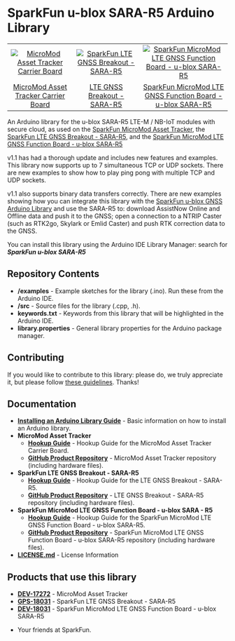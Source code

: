 SparkFun u-blox SARA-R5 Arduino Library
==============================

<table class="table table-hover table-striped table-bordered">
    <tr align="center">
      <td><a href="https://www.sparkfun.com/products/17272"><img src="https://cdn.sparkfun.com/assets/parts/1/6/2/7/9/17272-SparkFun_MicroMod_Asset_Tracker_Carrier_Board-01a.jpg" alt="MicroMod Asset Tracker Carrier Board"></a></td>
      <td><a href="https://www.sparkfun.com/products/18031"><img src="https://cdn.sparkfun.com/assets/parts/1/7/2/6/0/18031-SparkFun_LTE_GNSS_Breakout_-_SARA-R5-01.jpg" alt="SparkFun LTE GNSS Breakout - SARA-R5"</a></td>
      <td><a href="https://www.sparkfun.com/products/18431"><img src="https://cdn.sparkfun.com/r/600-600/assets/parts/1/7/8/5/8/18431-_DEV_MicroMod_LTE_GNSS_Function_Board-_01.jpg" alt="SparkFun MicroMod LTE GNSS Function Board - u-blox SARA-R5"</a></td>
    </tr>
    <tr align="center">
      <td><a href="https://www.sparkfun.com/products/17272">MicroMod Asset Tracker Carrier Board</a></td>
      <td><a href="https://www.sparkfun.com/products/18031">LTE GNSS Breakout - SARA-R5</a></td>
      <td><a href="https://www.sparkfun.com/products/18431">SparkFun MicroMod LTE GNSS Function Board - u-blox SARA-R5</a></td>
    </tr>
</table>
       
An Arduino library for the u-blox SARA-R5 LTE-M / NB-IoT modules with secure cloud, as used on the [SparkFun MicroMod Asset Tracker](https://www.sparkfun.com/products/17272), the [SparkFun LTE GNSS Breakout - SARA-R5](https://www.sparkfun.com/products/18031), and the [SparkFun MicroMod LTE GNSS Function Board - u-blox SARA-R5](https://www.sparkfun.com/products/18431)

v1.1 has had a thorough update and includes new features and examples. This library now supports up to 7 simultaneous TCP or UDP sockets. There are new examples to show how to play ping pong with multiple TCP and UDP sockets.

v1.1 also supports binary data transfers correctly. There are new examples showing how you can integrate this library with the [SparkFun u-blox GNSS Arduino Library](https://github.com/sparkfun/SparkFun_u-blox_GNSS_Arduino_Library) and use the SARA-R5 to: download AssistNow Online and Offline data and push it to the GNSS; open a connection to a NTRIP Caster (such as RTK2go, Skylark or Emlid Caster) and push RTK correction data to the GNSS.

You can install this library using the Arduino IDE Library Manager: search for _**SparkFun u-blox SARA-R5**_

## Repository Contents

* **/examples** - Example sketches for the library (.ino). Run these from the Arduino IDE.
* **/src** - Source files for the library (.cpp, .h).
* **keywords.txt** - Keywords from this library that will be highlighted in the Arduino IDE.
* **library.properties** - General library properties for the Arduino package manager.

## Contributing

If you would like to contribute to this library: please do, we truly appreciate it, but please follow [these guidelines](./CONTRIBUTING.md). Thanks!

## Documentation

* **[Installing an Arduino Library Guide](https://learn.sparkfun.com/tutorials/installing-an-arduino-library)** - Basic information on how to install an Arduino library.
* **MicroMod Asset Tracker**
    * **[Hookup Guide](https://learn.sparkfun.com/tutorials/micromod-asset-tracker-carrier-board-hookup-guide)** - Hookup Guide for the MicroMod Asset Tracker Carrier Board.
    * **[GitHub Product Repository](https://github.com/sparkfun/MicroMod_Asset_Tracker)** - MicroMod Asset Tracker repository (including hardware files).
* **SparkFun LTE GNSS Breakout - SARA-R5**
    * **[Hookup Guide](https://learn.sparkfun.com/tutorials/lte-gnss-breakout---sara-r5-hookup-guide)** - Hookup Guide for the LTE GNSS Breakout - SARA-R5.
    * **[GitHub Product Repository](https://github.com/sparkfun/SparkFun_LTE_GNSS_Breakout_SARA-R510M8S)** - LTE GNSS Breakout - SARA-R5 repository (including hardware files).
* **SparkFun MicroMod LTE GNSS Function Board - u-blox SARA - R5**
    * **[Hookup Guide](https://docs.sparkfun.com/SparkFun_MicroMod_LTE_GNSS_Function_Board_u-blox_SARA-R5/)** - Hookup Guide for the SparkFun MicroMod LTE GNSS Function Board - u-blox SARA-R5.
    * **[GitHub Product Repository](https://github.com/sparkfun/SparkFun_MicroMod_LTE_GNSS_Function_Board_u-blox_SARA-R5)** - SparkFun MicroMod LTE GNSS Function Board - u-blox SARA-R5 repository (including hardware files).
* **[LICENSE.md](./LICENSE.md)** - License Information

## Products that use this library

* **[DEV-17272](https://www.sparkfun.com/products/17272)** - MicroMod Asset Tracker
* **[GPS-18031](https://www.sparkfun.com/products/18031)** - SparkFun LTE GNSS Breakout - SARA-R5
* **[DEV-18031](https://www.sparkfun.com/products/18431)** - SparkFun MicroMod LTE GNSS Function Board - u-blox SARA-R5

- Your friends at SparkFun.
